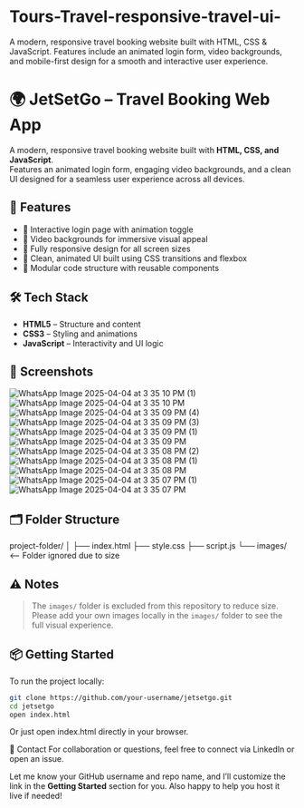 # Tours-Travel-responsive-travel-ui-
A modern, responsive travel booking website built with HTML, CSS &amp; JavaScript. Features include an animated login form, video backgrounds, and mobile-first design for a smooth and interactive user experience.
# 🌍 JetSetGo – Travel Booking Web App

A modern, responsive travel booking website built with **HTML, CSS, and JavaScript**.  
Features an animated login form, engaging video backgrounds, and a clean UI designed for a seamless user experience across all devices.

## 🚀 Features
- 🔐 Interactive login page with animation toggle
- 🎥 Video backgrounds for immersive visual appeal
- 📱 Fully responsive design for all screen sizes
- 🎨 Clean, animated UI built using CSS transitions and flexbox
- 📂 Modular code structure with reusable components

## 🛠️ Tech Stack
- **HTML5** – Structure and content
- **CSS3** – Styling and animations
- **JavaScript** – Interactivity and UI logic

## 📸 Screenshots
![WhatsApp Image 2025-04-04 at 3 35 10 PM (1)](https://github.com/user-attachments/assets/e67d305f-0387-43a4-940a-3e82499e1bd1)
![WhatsApp Image 2025-04-04 at 3 35 10 PM](https://github.com/user-attachments/assets/952d61e1-5154-4cb6-a7b9-138521607a05)
![WhatsApp Image 2025-04-04 at 3 35 09 PM (4)](https://github.com/user-attachments/assets/a2c1881a-55f8-44d0-96f7-d599ea24638e)
![WhatsApp Image 2025-04-04 at 3 35 09 PM (3)](https://github.com/user-attachments/assets/b887e600-b375-44ad-9928-36d483633c51)
![WhatsApp Image 2025-04-04 at 3 35 09 PM (1)](https://github.com/user-attachments/assets/4ac64c10-dc5a-4731-8ddc-15a32bb668f0)
![WhatsApp Image 2025-04-04 at 3 35 09 PM](https://github.com/user-attachments/assets/73f74a55-e581-4fda-b3a9-895d44f5ae26)
![WhatsApp Image 2025-04-04 at 3 35 08 PM (2)](https://github.com/user-attachments/assets/f7364b44-b645-41ce-9fa2-10dfddcb98c3)
![WhatsApp Image 2025-04-04 at 3 35 08 PM (1)](https://github.com/user-attachments/assets/a91736ac-9313-4d12-83d7-86dd8dbebd33)
![WhatsApp Image 2025-04-04 at 3 35 08 PM](https://github.com/user-attachments/assets/9a61a544-0613-4148-97bc-62d7ed6b966a)
![WhatsApp Image 2025-04-04 at 3 35 07 PM (1)](https://github.com/user-attachments/assets/cb86090f-8c9f-4adc-b667-1238b5203411)
![WhatsApp Image 2025-04-04 at 3 35 07 PM](https://github.com/user-attachments/assets/9c553519-0243-4f15-8074-c43afec1a23d)

## 🗂️ Folder Structure
project-folder/ │ ├── index.html ├── style.css ├── script.js └── images/ <-- Folder ignored due to size

## ⚠️ Notes
> The `images/` folder is excluded from this repository to reduce size.  
> Please add your own images locally in the `images/` folder to see the full visual experience.

## 📦 Getting Started
To run the project locally:
```bash
git clone https://github.com/your-username/jetsetgo.git
cd jetsetgo
open index.html
```
Or just open index.html directly in your browser.

📧 Contact
For collaboration or questions, feel free to connect via LinkedIn or open an issue.

Let me know your GitHub username and repo name, and I’ll customize the link in the **Getting Started** section for you. Also happy to help you host it live if needed!



